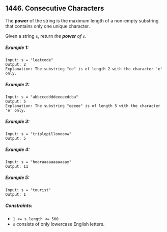 ## 1446. Consecutive Characters

The **power** of the string is the maximum length of a non-empty substring that contains only one unique character.

Given a string ```s```, return *the **power** of ```s```*.

##### Example 1:
```
Input: s = "leetcode"
Output: 2
Explanation: The substring "ee" is of length 2 with the character 'e' only.
```
##### Example 2:
```
Input: s = "abbcccddddeeeeedcba"
Output: 5
Explanation: The substring "eeeee" is of length 5 with the character 'e' only.
```
##### Example 3:
```
Input: s = "triplepillooooow"
Output: 5
```
##### Example 4:
```
Input: s = "hooraaaaaaaaaaay"
Output: 11
```
##### Example 5:
```
Input: s = "tourist"
Output: 1
```

##### Constraints:

* ```1 <= s.length <= 500```
* ```s``` consists of only lowercase English letters.